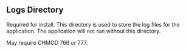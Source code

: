 ## Logs Directory

Required for install.  This directory is used to store the log files for the application.  The application will not run without this directory.

May require CHMOD 766 or 777.